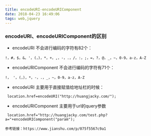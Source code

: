```yaml
---
title: encodeURI-encodeURIComponent
date: 2018-04-23 16:49:06
tags: web,jquery
---
```


### encodeURI、encodeURIComponent的区别

- encodeURI 不会进行编码的字符有82个：

```
!，#，$，&，'，(，)，*，+，,，-，.，/，:，;，=，?，@，_，~，0-9，a-z，A-Z
```

- encodeURIComponent 不会进行编码的字符有71个：

```
!， '，(，)，*，-，.，_，~，0-9，a-z，A-Z
```

- encodeURI 主要用于直接赋值给地址栏的时候：

```
 location.href=encodeURI("http://huangjacky.com/");
```

- encodeURIComponent 主要用于url的query参数

```
 location.href="http://huangjacky.com/test.php?a="+encodeURIComponent("param");
```

`参考链接：https://www.jianshu.com/p/075f5567c9a1`

